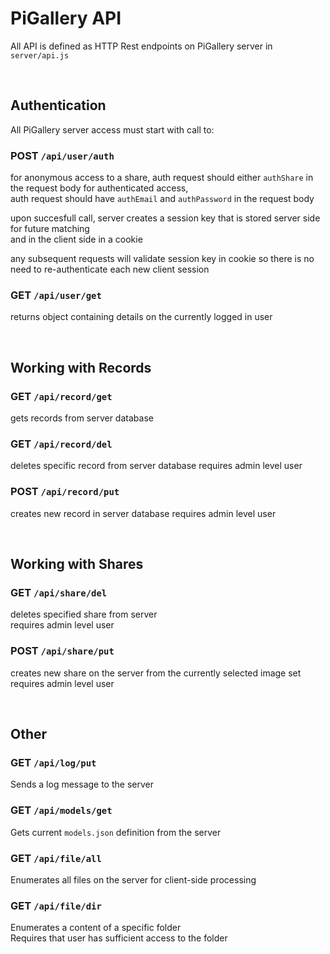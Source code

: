 # PiGallery API

All API is defined as HTTP Rest endpoints on PiGallery server in `server/api.js`

<br>

## Authentication

All PiGallery server access must start with call to:

### POST `/api/user/auth`

for anonymous access to a share, auth request should either `authShare` in the request body
for authenticated access,  
auth request should have `authEmail` and `authPassword` in the request body  

upon succesfull call, server creates a session key that is stored server side for future matching  
and in the client side in a cookie  

any subsequent requests will validate session key in cookie so there is no need to re-authenticate each new client session


### GET `/api/user/get`

returns object containing details on the currently logged in user  

<br>

## Working with Records

### GET `/api/record/get`

gets records from server database

### GET `/api/record/del`

deletes specific record from server database
requires admin level user

### POST `/api/record/put`

creates new record in server database
requires admin level user

<br>

## Working with Shares

### GET `/api/share/del`

deletes specified share from server  
requires admin level user  

### POST `/api/share/put`

creates new share on the server from the currently selected image set
requires admin level user  

<br>

## Other

### GET `/api/log/put`

Sends a log message to the server

### GET `/api/models/get`

Gets current `models.json` definition from the server

### GET `/api/file/all`

Enumerates all files on the server for client-side processing  

### GET `/api/file/dir`

Enumerates a content of a specific folder  
Requires that user has sufficient access to the folder  
